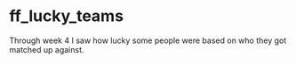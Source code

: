 # ff_lucky_teams
Through week 4 I saw how lucky some people were based on who they got matched up against. 
